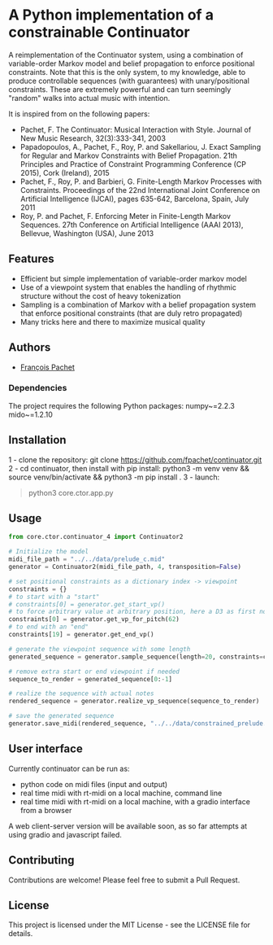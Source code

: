 # A Python implementation of a constrainable Continuator

A reimplementation of the Continuator system, using a combination of variable-order Markov model and belief propagation to enforce positional constraints.
Note that this is the only system, to my knowledge, able to produce controllable sequences (with guarantees) with unary/positional constraints.
These are extremely powerful and can turn seemingly "random" walks into actual music with intention.

It is inspired from on the following papers:
- Pachet, F. The Continuator: Musical Interaction with Style. Journal of New Music Research, 32(3):333-341, 2003
- Papadopoulos, A., Pachet, F., Roy, P. and Sakellariou, J. Exact Sampling for Regular and Markov Constraints with Belief Propagation. 21th Principles and Practice of Constraint Programming Conference (CP 2015), Cork (Ireland), 2015
- Pachet, F., Roy, P. and Barbieri, G. Finite-Length Markov Processes with Constraints. Proceedings of the 22nd International Joint Conference on Artificial Intelligence (IJCAI), pages 635-642, Barcelona, Spain, July 2011
- Roy, P. and Pachet, F. Enforcing Meter in Finite-Length Markov Sequences. 27th Conference on Artificial Intelligence (AAAI 2013), Bellevue, Washington (USA), June 2013

## Features

- Efficient but simple implementation of variable-order markov model
- Use of a viewpoint system that enables the handling of rhythmic structure without the cost of heavy tokenization
- Sampling is a combination of Markov with a belief propagation system that enforce positional constraints (that are duly retro propagated)
- Many tricks here and there to maximize musical quality

## Authors
- [François Pachet](https://github.com/fpachet)

### Dependencies

The project requires the following Python packages:
numpy~=2.2.3
mido~=1.2.10

## Installation
1 - clone the repository: 
git clone https://github.com/fpachet/continuator.git
2 - cd continuator, then install with pip install:
python3 -m venv venv && source venv/bin/activate && python3 -m pip install .
3 - launch:
> python3 core.ctor.app.py

## Usage

```python
from core.ctor.continuator_4 import Continuator2

# Initialize the model
midi_file_path = "../../data/prelude_c.mid"
generator = Continuator2(midi_file_path, 4, transposition=False)

# set positional constraints as a dictionary index -> viewpoint
constraints = {}
# to start with a "start"
# constraints[0] = generator.get_start_vp()
# to force arbitrary value at arbitrary position, here a D3 as first note
constraints[0] = generator.get_vp_for_pitch(62)
# to end with an "end"
constraints[19] = generator.get_end_vp()

# generate the viewpoint sequence with some length
generated_sequence = generator.sample_sequence(length=20, constraints=constraints)

# remove extra start or end viewpoint if needed
sequence_to_render = generated_sequence[0:-1]

# realize the sequence with actual notes
rendered_sequence = generator.realize_vp_sequence(sequence_to_render)

# save the generated sequence
generator.save_midi(rendered_sequence, "../../data/constrained_prelude.mid", tempo=-1)
```

## User interface
Currently continuator can be run as:
- python code on midi files (input and output)
- real time midi with rt-midi on a local machine, command line
- real time midi with rt-midi on a local machine, with a gradio interface from a browser

A web client-server version will be available soon, as so far attempts at using gradio and javascript failed.

## Contributing

Contributions are welcome! Please feel free to submit a Pull Request.

## License

This project is licensed under the MIT License - see the LICENSE file for details.


